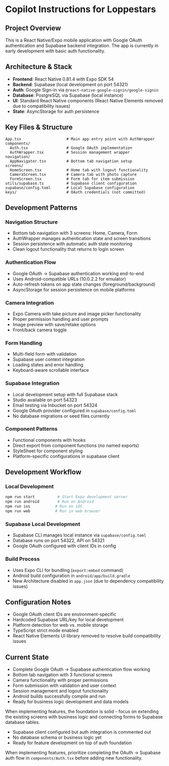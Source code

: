 # Copilot Instructions for Loppestars

## Project Overview
This is a React Native/Expo mobile application with Google OAuth authentication and Supabase backend integration. The app is currently in early development with basic auth functionality.

## Architecture & Stack
- **Frontend**: React Native 0.81.4 with Expo SDK 54
- **Backend**: Supabase (local development on port 54321)
- **Auth**: Google Sign-in via `@react-native-google-signin/google-signin`
- **Database**: PostgreSQL via Supabase (local instance)
- **UI**: Standard React Native components (React Native Elements removed due to compatibility issues)
- **State**: AsyncStorage for auth persistence

## Key Files & Structure
```
App.tsx                    # Main app entry point with AuthWrapper
components/
  Auth.tsx                 # Google OAuth implementation  
  AuthWrapper.tsx          # Session management wrapper
navigation/
  AppNavigator.tsx         # Bottom tab navigation setup
screens/
  HomeScreen.tsx           # Home tab with logout functionality
  CameraScreen.tsx         # Camera tab with photo capture
  FormScreen.tsx           # Form tab for item submission
utils/supabase.ts          # Supabase client configuration
supabase/config.toml       # Local Supabase configuration
keys/                      # OAuth credentials (not committed)
```

## Development Patterns

### Navigation Structure
- Bottom tab navigation with 3 screens: Home, Camera, Form
- AuthWrapper manages authentication state and screen transitions
- Session persistence with automatic auth state monitoring
- Clean logout functionality that returns to login screen

### Authentication Flow
- Google OAuth → Supabase authentication working end-to-end
- Uses Android-compatible URLs (10.0.2.2 for emulator)
- Auto-refresh tokens on app state changes (foreground/background)
- AsyncStorage for session persistence on mobile platforms

### Camera Integration
- Expo Camera with take picture and image picker functionality
- Proper permission handling and user prompts
- Image preview with save/retake options
- Front/back camera toggle

### Form Handling
- Multi-field form with validation
- Supabase user context integration
- Loading states and error handling
- Keyboard-aware scrollable interface

### Supabase Integration
- Local development setup with full Supabase stack
- Studio available on port 54323
- Email testing via Inbucket on port 54324
- Google OAuth provider configured in `supabase/config.toml`
- No database migrations or seed files currently

### Component Patterns
- Functional components with hooks
- Direct export from component functions (no named exports)
- StyleSheet for component styling
- Platform-specific configurations in supabase client

## Development Workflow

### Local Development
```bash
npm run start          # Start Expo development server
npm run android        # Run on Android
npm run ios           # Run on iOS
npm run web           # Run in web browser
```

### Supabase Local Development
- Supabase CLI manages local instance via `supabase/config.toml`
- Database runs on port 54322, API on 54321
- Google OAuth configured with client IDs in config

### Build Process
- Uses Expo CLI for bundling (`export:embed` command)
- Android build configuration in `android/app/build.gradle`
- New Architecture disabled in `app.json` (due to dependency compatibility issues)

## Configuration Notes
- Google OAuth client IDs are environment-specific
- Hardcoded Supabase URL/key for local development
- Platform detection for web vs. mobile storage
- TypeScript strict mode enabled
- React Native Elements UI library removed to resolve build compatibility issues

## Current State
- Complete Google OAuth → Supabase authentication flow working
- Bottom tab navigation with 3 functional screens
- Camera functionality with proper permissions
- Form submission with validation and user context
- Session management and logout functionality
- Android builds successfully compile and run
- Ready for business logic development and data models

When implementing features, the foundation is solid - focus on extending the existing screens with business logic and connecting forms to Supabase database tables.
- Supabase client configured but auth integration is commented out
- No database schema or business logic yet
- Ready for feature development on top of auth foundation

When implementing features, prioritize completing the OAuth → Supabase auth flow in `components/Auth.tsx` before adding new functionality.